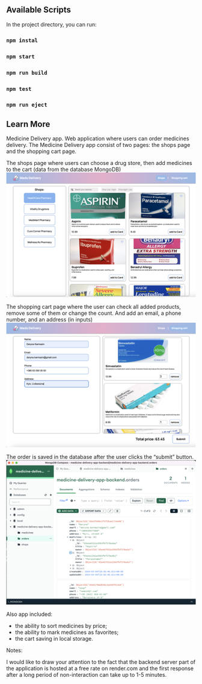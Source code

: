 ## Available Scripts

In the project directory, you can run:

### `npm instal`

### `npm start`

### `npm run build`

### `npm test`

### `npm run eject`

## Learn More

Medicine Delivery app. Web application where users can order medicines delivery. The Medicine Delivery app consist of two pages: the shops page and the shopping cart page. 

The shops page where users can choose a drug store, then add medicines to the cart (data from the database MongoDB)
![The shops page](https://github.com/darynakarmazin/medicine-delivery-app/raw/main/src/img/img-1.png)

The shopping cart page where the user can check all added products, remove some of them or change the count. And add an email, a phone number, and an address (in inputs)
![The shopping cart page](https://github.com/darynakarmazin/medicine-delivery-app/raw/main/src/img/img-2.png)

The order is saved in the database after the user clicks the “submit” button.
![The shopping cart page](https://github.com/darynakarmazin/medicine-delivery-app/raw/main/src/img/img-3.png)

Also app included:
- the ability to sort medicines by price;
- the ability to mark medicines as favorites;
- the cart saving in local storage.

Notes:

I would like to draw your attention to the fact that the backend server part of the application is hosted at a free rate on render.com and the first response after a long period of non-interaction can take up to 1-5 minutes.
